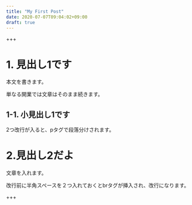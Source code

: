 ```yaml
---
title: "My First Post"
date: 2020-07-07T09:04:02+09:00
draft: true
---
```


+++

# 1. 見出し1です

本文を書きます。

単なる開業では文章はそのまま続きます。



## 1-1. 小見出し1です

2つ改行が入ると、pタグで段落分けされます。



# 2.見出し2だよ

文章を入れます。

改行前に半角スペースを２つ入れておくとbrタグが挿入され、改行になります。

+++